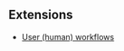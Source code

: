 ## Extensions

* [User (human) workflows](https://github.com/danielgerlag/workflow-core/tree/master/src/extensions/WorkflowCore.Users)